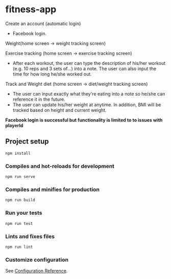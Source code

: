 # fitness-app
Create an account (automatic login)
 - Facebook login.
 
Weight(home screen → weight tracking screen)
 
Exercise tracking (home screen → exercise tracking screen)
 - After each workout, the user can type the description of his/her workout (e.g. 10 reps and 3 sets of…) into a note. The user can also input the time for how long he/she worked out.

Track and Weight diet (home screen → diet/weight tracking screen)
 - The user can input exactly what they're eating into a note so he/she can reference it in the future.
 - The user can update his/her weight at anytime. In addition, BMI will be tracked based on height and current weight.

**Facebook login is successful but functionality is limited to to issues with playerId**

## Project setup
```
npm install
```

### Compiles and hot-reloads for development
```
npm run serve
```

### Compiles and minifies for production
```
npm run build
```

### Run your tests
```
npm run test
```

### Lints and fixes files
```
npm run lint
```

### Customize configuration
See [Configuration Reference](https://cli.vuejs.org/config/).
